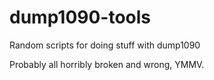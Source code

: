 # dump1090-tools
Random scripts for doing stuff with dump1090

Probably all horribly broken and wrong, YMMV.
